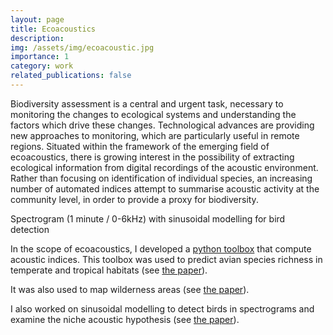 ```yaml
---
layout: page
title: Ecoacoustics
description:
img: /assets/img/ecoacoustic.jpg
importance: 1
category: work
related_publications: false
---
```



Biodiversity assessment is a central and urgent task, necessary to monitoring the changes to ecological systems and understanding the factors which drive these changes. Technological advances are providing new approaches to monitoring, which are particularly useful in remote regions. Situated within the framework of the emerging field of ecoacoustics, there is growing interest in the possibility of extracting ecological information from digital recordings of the acoustic environment. Rather than focusing on identification of individual species, an increasing number of automated indices attempt to summarise acoustic activity at the community level, in order to provide a proxy for biodiversity.

<div class="row">
    <div class="col-sm mt-3 mt-md-0">
        <img class="img-fluid rounded z-depth-1" src="{{ '/assets/img/ecoacoustic_full.jpg' | relative_url }}" alt="" title="Spectrogram with sinusoidal modelling for bird detection"/>
    </div>
</div>
<div class="caption">
 Spectrogram (1 minute / 0-6kHz) with sinusoidal modelling for bird detection
 </div>

 In the scope of ecoacoustics, I developed a  <a href="https://github.com/patriceguyot/Acoustic_Indices" target=blank>python toolbox</a> that compute acoustic indices. This toolbox was used to predict avian species richness in temperate and tropical habitats (see <a href="https://oatao.univ-toulouse.fr/22642/1/eldridge_22642.pdf" target=blank>the paper</a>).

It was also used to map wilderness areas (see <a href="https://www.sciencedirect.com/science/article/pii/S0048969719337386?via%3Dihub" target=blank>the paper</a>).

I also worked on sinusoidal modelling to detect birds in spectrograms and examine the niche acoustic hypothesis (see <a href="https://oatao.univ-toulouse.fr/17162/1/guyot_17162.pdf" target=blank>the paper</a>).
